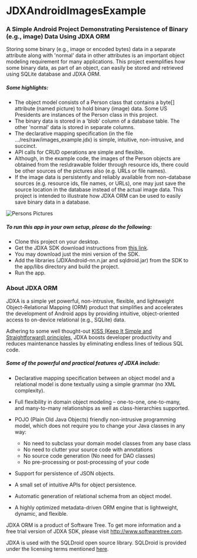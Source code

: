 ﻿# JDXAndroidImagesExample
### A Simple Android Project Demonstrating Persistence of Binary (e.g., image) Data Using JDXA ORM

Storing some binary (e.g., image or encoded bytes) data in a separate attribute along with 'normal' data in other attributes is an important object modeling requirement for many applications. This project exemplifies how some binary data, as part of an object, can easily be stored and retrieved using SQLite database and JDXA ORM.

##### Some highlights:  
*	The object model consists of a Person class that contains a byte[] attribute (named picture) to hold binary (image) data. Some US Presidents are instances of the Person class in this project.
*	The binary data is stored in a 'blob' column of a database table. The other 'normal' data is stored in separate columns.
*	The declarative mapping specification (in the file .../res/raw/images_example.jdx) is simple, intuitive, non-intrusive, and succinct.  
*	API calls for CRUD operations are simple and flexible.
*	Although, in the example code, the images of the Person objects are obtained from the res\drawable folder through resource ids, there could be other sources of the pictures also (e.g. URLs or file names). 
*	If the image data is persistently and reliably available from non-database sources (e.g. resource ids, file names, or URLs), one may just save the source location in the database instead of the actual image data. This project is intended to illustrate how JDXA ORM can be used to easily save binary data in a database.

![Persons Pictures](https://softwaretree.com/v1/images/US_Presidents_Blended.jpg) 

##### To run this app in your own setup, please do the following:
*	Clone this project on your desktop.
*	Get the JDXA SDK download instructions from [this link](http://softwaretree.com/v1/products/jdxa/download-jdxa.php).
*	You may download just the mini version of the SDK.
*	Add the libraries (JDXAndroid-nn.n.jar and sqldroid.jar) from the SDK to the app/libs directory and build the project.
*	Run the app.  

### About JDXA ORM 
JDXA is a simple yet powerful, non-intrusive, flexible, and lightweight Object-Relational Mapping (ORM) product that simplifies and accelerates the development of Android apps by providing intuitive, object-oriented access to on-device relational (e.g., SQLite) data.  

Adhering to some well thought-out [KISS (Keep It Simple and Straightforward) principles](http://softwaretree.com/v1/KISSPrinciples.html), JDXA boosts developer productivity and reduces maintenance hassles by eliminating endless lines of tedious SQL code.  

##### Some of the powerful and practical features of JDXA include: 
*	Declarative mapping specification between an object model and a relational model is done textually using a simple grammar (no XML complexity). 
*	Full flexibility in domain object modeling – one-to-one, one-to-many, and many-to-many relationships as well as class-hierarchies supported.
*	POJO (Plain Old Java Objects) friendly non-intrusive programming model, which does not require you to change your Java classes in any way:   

    - No need to subclass your domain model classes from any base class
    - No need to clutter your source code with annotations
    - No source code generation (No need for DAO classes)
    - No pre-processing or post-processing of your code  

*	Support for persistence of JSON objects.
*	A small set of intuitive APIs for object persistence.
*	Automatic generation of relational schema from an object model. 
*	A highly optimized metadata-driven ORM engine that is lightweight, dynamic, and flexible.   

JDXA ORM is a product of Software Tree. To get more information and a free trial version of JDXA SDK, please visit http://www.softwaretree.com.  

JDXA is used with the SQLDroid open source library. SQLDroid is provided under the licensing terms mentioned [here](https://github.com/SQLDroid/SQLDroid/blob/master/LICENSE).



